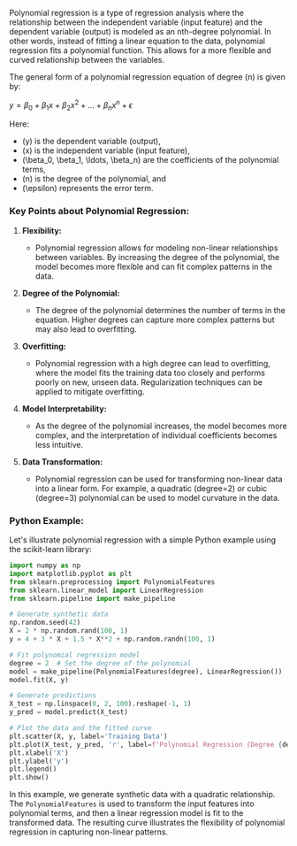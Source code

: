 Polynomial regression is a type of regression analysis where the relationship between the independent variable (input feature) and the dependent variable (output) is modeled as an nth-degree polynomial. In other words, instead of fitting a linear equation to the data, polynomial regression fits a polynomial function. This allows for a more flexible and curved relationship between the variables.

The general form of a polynomial regression equation of degree \(n\) is given by:

$y = \beta_0 + \beta_1 x + \beta_2 x^2 + \ldots + \beta_n x^n + \epsilon$

Here:
- \(y\) is the dependent variable (output),
- \(x\) is the independent variable (input feature),
- \(\beta_0, \beta_1, \ldots, \beta_n\) are the coefficients of the polynomial terms,
- \(n\) is the degree of the polynomial, and
- \(\epsilon\) represents the error term.

### Key Points about Polynomial Regression:

1. **Flexibility:**
   - Polynomial regression allows for modeling non-linear relationships between variables. By increasing the degree of the polynomial, the model becomes more flexible and can fit complex patterns in the data.

2. **Degree of the Polynomial:**
   - The degree of the polynomial determines the number of terms in the equation. Higher degrees can capture more complex patterns but may also lead to overfitting.

3. **Overfitting:**
   - Polynomial regression with a high degree can lead to overfitting, where the model fits the training data too closely and performs poorly on new, unseen data. Regularization techniques can be applied to mitigate overfitting.

4. **Model Interpretability:**
   - As the degree of the polynomial increases, the model becomes more complex, and the interpretation of individual coefficients becomes less intuitive.

5. **Data Transformation:**
   - Polynomial regression can be used for transforming non-linear data into a linear form. For example, a quadratic (degree=2) or cubic (degree=3) polynomial can be used to model curvature in the data.

### Python Example:

Let's illustrate polynomial regression with a simple Python example using the scikit-learn library:

```python
import numpy as np
import matplotlib.pyplot as plt
from sklearn.preprocessing import PolynomialFeatures
from sklearn.linear_model import LinearRegression
from sklearn.pipeline import make_pipeline

# Generate synthetic data
np.random.seed(42)
X = 2 * np.random.rand(100, 1)
y = 4 + 3 * X + 1.5 * X**2 + np.random.randn(100, 1)

# Fit polynomial regression model
degree = 2  # Set the degree of the polynomial
model = make_pipeline(PolynomialFeatures(degree), LinearRegression())
model.fit(X, y)

# Generate predictions
X_test = np.linspace(0, 2, 100).reshape(-1, 1)
y_pred = model.predict(X_test)

# Plot the data and the fitted curve
plt.scatter(X, y, label='Training Data')
plt.plot(X_test, y_pred, 'r', label=f'Polynomial Regression (Degree {degree})')
plt.xlabel('X')
plt.ylabel('y')
plt.legend()
plt.show()
```

In this example, we generate synthetic data with a quadratic relationship. The `PolynomialFeatures` is used to transform the input features into polynomial terms, and then a linear regression model is fit to the transformed data. The resulting curve illustrates the flexibility of polynomial regression in capturing non-linear patterns.